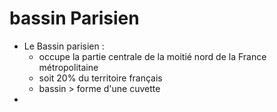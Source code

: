 # bassin Parisien

- Le Bassin parisien :
	- occupe la partie centrale de la moitié nord de la France métropolitaine
	- soit 20% du territoire français 
	- bassin > forme d'une cuvette
- 
